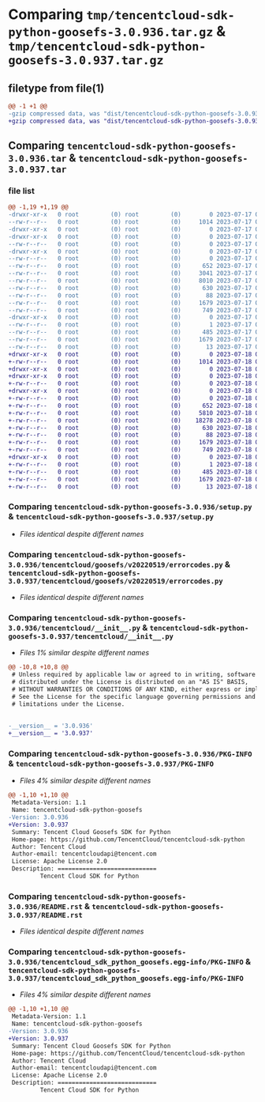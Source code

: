 # Comparing `tmp/tencentcloud-sdk-python-goosefs-3.0.936.tar.gz` & `tmp/tencentcloud-sdk-python-goosefs-3.0.937.tar.gz`

## filetype from file(1)

```diff
@@ -1 +1 @@
-gzip compressed data, was "dist/tencentcloud-sdk-python-goosefs-3.0.936.tar", last modified: Mon Jul 17 00:25:39 2023, max compression
+gzip compressed data, was "dist/tencentcloud-sdk-python-goosefs-3.0.937.tar", last modified: Tue Jul 18 00:24:28 2023, max compression
```

## Comparing `tencentcloud-sdk-python-goosefs-3.0.936.tar` & `tencentcloud-sdk-python-goosefs-3.0.937.tar`

### file list

```diff
@@ -1,19 +1,19 @@
-drwxr-xr-x   0 root         (0) root         (0)        0 2023-07-17 00:25:39.000000 tencentcloud-sdk-python-goosefs-3.0.936/
--rw-r--r--   0 root         (0) root         (0)     1014 2023-07-17 00:25:39.000000 tencentcloud-sdk-python-goosefs-3.0.936/setup.py
-drwxr-xr-x   0 root         (0) root         (0)        0 2023-07-17 00:25:39.000000 tencentcloud-sdk-python-goosefs-3.0.936/tencentcloud/
-drwxr-xr-x   0 root         (0) root         (0)        0 2023-07-17 00:25:39.000000 tencentcloud-sdk-python-goosefs-3.0.936/tencentcloud/goosefs/
--rw-r--r--   0 root         (0) root         (0)        0 2023-07-17 00:25:39.000000 tencentcloud-sdk-python-goosefs-3.0.936/tencentcloud/goosefs/__init__.py
-drwxr-xr-x   0 root         (0) root         (0)        0 2023-07-17 00:25:39.000000 tencentcloud-sdk-python-goosefs-3.0.936/tencentcloud/goosefs/v20220519/
--rw-r--r--   0 root         (0) root         (0)        0 2023-07-17 00:25:39.000000 tencentcloud-sdk-python-goosefs-3.0.936/tencentcloud/goosefs/v20220519/__init__.py
--rw-r--r--   0 root         (0) root         (0)      652 2023-07-17 00:25:39.000000 tencentcloud-sdk-python-goosefs-3.0.936/tencentcloud/goosefs/v20220519/errorcodes.py
--rw-r--r--   0 root         (0) root         (0)     3041 2023-07-17 00:25:39.000000 tencentcloud-sdk-python-goosefs-3.0.936/tencentcloud/goosefs/v20220519/goosefs_client.py
--rw-r--r--   0 root         (0) root         (0)     8010 2023-07-17 00:25:39.000000 tencentcloud-sdk-python-goosefs-3.0.936/tencentcloud/goosefs/v20220519/models.py
--rw-r--r--   0 root         (0) root         (0)      630 2023-07-17 00:25:39.000000 tencentcloud-sdk-python-goosefs-3.0.936/tencentcloud/__init__.py
--rw-r--r--   0 root         (0) root         (0)       88 2023-07-17 00:25:39.000000 tencentcloud-sdk-python-goosefs-3.0.936/setup.cfg
--rw-r--r--   0 root         (0) root         (0)     1679 2023-07-17 00:25:39.000000 tencentcloud-sdk-python-goosefs-3.0.936/PKG-INFO
--rw-r--r--   0 root         (0) root         (0)      749 2023-07-17 00:25:39.000000 tencentcloud-sdk-python-goosefs-3.0.936/README.rst
-drwxr-xr-x   0 root         (0) root         (0)        0 2023-07-17 00:25:39.000000 tencentcloud-sdk-python-goosefs-3.0.936/tencentcloud_sdk_python_goosefs.egg-info/
--rw-r--r--   0 root         (0) root         (0)        1 2023-07-17 00:25:39.000000 tencentcloud-sdk-python-goosefs-3.0.936/tencentcloud_sdk_python_goosefs.egg-info/dependency_links.txt
--rw-r--r--   0 root         (0) root         (0)      485 2023-07-17 00:25:39.000000 tencentcloud-sdk-python-goosefs-3.0.936/tencentcloud_sdk_python_goosefs.egg-info/SOURCES.txt
--rw-r--r--   0 root         (0) root         (0)     1679 2023-07-17 00:25:39.000000 tencentcloud-sdk-python-goosefs-3.0.936/tencentcloud_sdk_python_goosefs.egg-info/PKG-INFO
--rw-r--r--   0 root         (0) root         (0)       13 2023-07-17 00:25:39.000000 tencentcloud-sdk-python-goosefs-3.0.936/tencentcloud_sdk_python_goosefs.egg-info/top_level.txt
+drwxr-xr-x   0 root         (0) root         (0)        0 2023-07-18 00:24:28.000000 tencentcloud-sdk-python-goosefs-3.0.937/
+-rw-r--r--   0 root         (0) root         (0)     1014 2023-07-18 00:24:28.000000 tencentcloud-sdk-python-goosefs-3.0.937/setup.py
+drwxr-xr-x   0 root         (0) root         (0)        0 2023-07-18 00:24:28.000000 tencentcloud-sdk-python-goosefs-3.0.937/tencentcloud/
+drwxr-xr-x   0 root         (0) root         (0)        0 2023-07-18 00:24:28.000000 tencentcloud-sdk-python-goosefs-3.0.937/tencentcloud/goosefs/
+-rw-r--r--   0 root         (0) root         (0)        0 2023-07-18 00:24:28.000000 tencentcloud-sdk-python-goosefs-3.0.937/tencentcloud/goosefs/__init__.py
+drwxr-xr-x   0 root         (0) root         (0)        0 2023-07-18 00:24:28.000000 tencentcloud-sdk-python-goosefs-3.0.937/tencentcloud/goosefs/v20220519/
+-rw-r--r--   0 root         (0) root         (0)        0 2023-07-18 00:24:28.000000 tencentcloud-sdk-python-goosefs-3.0.937/tencentcloud/goosefs/v20220519/__init__.py
+-rw-r--r--   0 root         (0) root         (0)      652 2023-07-18 00:24:28.000000 tencentcloud-sdk-python-goosefs-3.0.937/tencentcloud/goosefs/v20220519/errorcodes.py
+-rw-r--r--   0 root         (0) root         (0)     5810 2023-07-18 00:24:28.000000 tencentcloud-sdk-python-goosefs-3.0.937/tencentcloud/goosefs/v20220519/goosefs_client.py
+-rw-r--r--   0 root         (0) root         (0)    18278 2023-07-18 00:24:28.000000 tencentcloud-sdk-python-goosefs-3.0.937/tencentcloud/goosefs/v20220519/models.py
+-rw-r--r--   0 root         (0) root         (0)      630 2023-07-18 00:24:28.000000 tencentcloud-sdk-python-goosefs-3.0.937/tencentcloud/__init__.py
+-rw-r--r--   0 root         (0) root         (0)       88 2023-07-18 00:24:28.000000 tencentcloud-sdk-python-goosefs-3.0.937/setup.cfg
+-rw-r--r--   0 root         (0) root         (0)     1679 2023-07-18 00:24:28.000000 tencentcloud-sdk-python-goosefs-3.0.937/PKG-INFO
+-rw-r--r--   0 root         (0) root         (0)      749 2023-07-18 00:24:28.000000 tencentcloud-sdk-python-goosefs-3.0.937/README.rst
+drwxr-xr-x   0 root         (0) root         (0)        0 2023-07-18 00:24:28.000000 tencentcloud-sdk-python-goosefs-3.0.937/tencentcloud_sdk_python_goosefs.egg-info/
+-rw-r--r--   0 root         (0) root         (0)        1 2023-07-18 00:24:28.000000 tencentcloud-sdk-python-goosefs-3.0.937/tencentcloud_sdk_python_goosefs.egg-info/dependency_links.txt
+-rw-r--r--   0 root         (0) root         (0)      485 2023-07-18 00:24:28.000000 tencentcloud-sdk-python-goosefs-3.0.937/tencentcloud_sdk_python_goosefs.egg-info/SOURCES.txt
+-rw-r--r--   0 root         (0) root         (0)     1679 2023-07-18 00:24:28.000000 tencentcloud-sdk-python-goosefs-3.0.937/tencentcloud_sdk_python_goosefs.egg-info/PKG-INFO
+-rw-r--r--   0 root         (0) root         (0)       13 2023-07-18 00:24:28.000000 tencentcloud-sdk-python-goosefs-3.0.937/tencentcloud_sdk_python_goosefs.egg-info/top_level.txt
```

### Comparing `tencentcloud-sdk-python-goosefs-3.0.936/setup.py` & `tencentcloud-sdk-python-goosefs-3.0.937/setup.py`

 * *Files identical despite different names*

### Comparing `tencentcloud-sdk-python-goosefs-3.0.936/tencentcloud/goosefs/v20220519/errorcodes.py` & `tencentcloud-sdk-python-goosefs-3.0.937/tencentcloud/goosefs/v20220519/errorcodes.py`

 * *Files identical despite different names*

### Comparing `tencentcloud-sdk-python-goosefs-3.0.936/tencentcloud/__init__.py` & `tencentcloud-sdk-python-goosefs-3.0.937/tencentcloud/__init__.py`

 * *Files 1% similar despite different names*

```diff
@@ -10,8 +10,8 @@
 # Unless required by applicable law or agreed to in writing, software
 # distributed under the License is distributed on an "AS IS" BASIS,
 # WITHOUT WARRANTIES OR CONDITIONS OF ANY KIND, either express or implied.
 # See the License for the specific language governing permissions and
 # limitations under the License.
 
 
-__version__ = '3.0.936'
+__version__ = '3.0.937'
```

### Comparing `tencentcloud-sdk-python-goosefs-3.0.936/PKG-INFO` & `tencentcloud-sdk-python-goosefs-3.0.937/PKG-INFO`

 * *Files 4% similar despite different names*

```diff
@@ -1,10 +1,10 @@
 Metadata-Version: 1.1
 Name: tencentcloud-sdk-python-goosefs
-Version: 3.0.936
+Version: 3.0.937
 Summary: Tencent Cloud Goosefs SDK for Python
 Home-page: https://github.com/TencentCloud/tencentcloud-sdk-python
 Author: Tencent Cloud
 Author-email: tencentcloudapi@tencent.com
 License: Apache License 2.0
 Description: ============================
         Tencent Cloud SDK for Python
```

### Comparing `tencentcloud-sdk-python-goosefs-3.0.936/README.rst` & `tencentcloud-sdk-python-goosefs-3.0.937/README.rst`

 * *Files identical despite different names*

### Comparing `tencentcloud-sdk-python-goosefs-3.0.936/tencentcloud_sdk_python_goosefs.egg-info/PKG-INFO` & `tencentcloud-sdk-python-goosefs-3.0.937/tencentcloud_sdk_python_goosefs.egg-info/PKG-INFO`

 * *Files 4% similar despite different names*

```diff
@@ -1,10 +1,10 @@
 Metadata-Version: 1.1
 Name: tencentcloud-sdk-python-goosefs
-Version: 3.0.936
+Version: 3.0.937
 Summary: Tencent Cloud Goosefs SDK for Python
 Home-page: https://github.com/TencentCloud/tencentcloud-sdk-python
 Author: Tencent Cloud
 Author-email: tencentcloudapi@tencent.com
 License: Apache License 2.0
 Description: ============================
         Tencent Cloud SDK for Python
```

